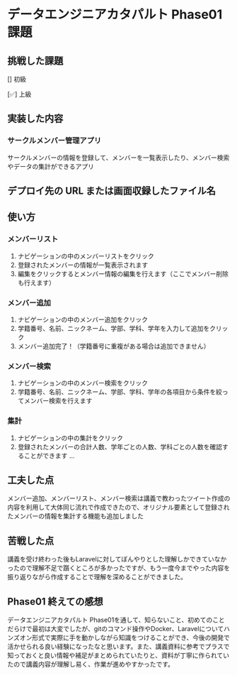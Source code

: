 # データエンジニアカタパルト Phase01 課題

## 挑戦した課題

[] 初級

[✅] 上級

## 実装した内容
### サークルメンバー管理アプリ
サークルメンバーの情報を登録して、メンバーを一覧表示したり、メンバー検索やデータの集計ができるアプリ

## デプロイ先の URL または画面収録したファイル名

## 使い方
### メンバーリスト
1. ナビゲーションの中のメンバーリストをクリック
2. 登録されたメンバーの情報が一覧表示されます
3. 編集をクリックするとメンバー情報の編集を行えます（ここでメンバー削除も行えます）
### メンバー追加
1. ナビゲーションの中のメンバー追加をクリック
2. 学籍番号、名前、ニックネーム、学部、学科、学年を入力して追加をクリック
3. メンバー追加完了！（学籍番号に重複がある場合は追加できません）
### メンバー検索
1. ナビゲーションの中のメンバー検索をクリック
2. 学籍番号、名前、ニックネーム、学部、学科、学年の各項目から条件を絞ってメンバー検索を行えます
### 集計
1. ナビゲーションの中の集計をクリック
2. 登録されたメンバーの合計人数、学年ごとの人数、学科ごとの人数を確認することができます
...

## 工夫した点
メンバー追加、メンバーリスト、メンバー検索は講義で教わったツイート作成の内容を利用して大体同じ流れで作成できたので、オリジナル要素として登録されたメンバーの情報を集計する機能も追加しました

## 苦戦した点
講義を受け終わった後もLaravelに対してぼんやりとした理解しかできていなかったので理解不足で躓くところが多かったですが、もう一度今までやった内容を振り返りながら作成することで理解を深めることができました。

## Phase01 終えての感想
データエンジニアカタパルト Phase01を通して、知らないこと、初めてのことだらけで最初は大変でしたが、gitのコマンド操作やDocker、Laravelについてハンズオン形式で実際に手を動かしながら知識をつけることができ、今後の開発で活かせられる良い経験になったなと思います。また、講義資料に参考でプラスで知っておくと良い情報や補足がまとめられていたりと、資料が丁寧に作られていたので講義内容が理解し易く、作業が進めやすかったです。